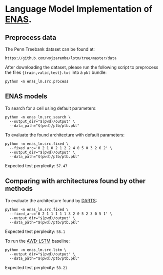 # Language Model Implementation of [ENAS](https://arxiv.org/abs/1802.03268).

## Preprocess data
The Penn Treebank dataset can be found at:

```
https://github.com/wojzaremba/lstm/tree/master/data
```

After downloading the dataset, please run the following script to preprocess
the files `{train,valid,test}.txt` into a `pkl` bundle:

```
python -m enas_lm.src.process
```

## ENAS models
To search for a cell using default parameters:

```
python -m enas_lm.src.search \
  --output_dir="$(pwd)/output" \
  --data_path="$(pwd)/ptb/ptb.pkl"
```

To evaluate the found architecture with default parameters:

```
python -m enas_lm.src.fixed \
  --fixed_arc='0 2 1 0 2 1 2 2 4 0 5 0 3 2 6 2' \
  --output_dir="$(pwd)/output" \
  --data_path="$(pwd)/ptb/ptb.pkl"
```

Expected test perplexity: `57.47`


## Comparing with architectures found by other methods
To evaluate the architecture found by [DARTS](https://arxiv.org/abs/1806.09055):

```
python -m enas_lm.src.fixed \
  --fixed_arc='0 2 1 1 1 1 1 3 2 0 5 2 3 0 5 1' \
  --output_dir="$(pwd)/output" \
  --data_path="$(pwd)/ptb/ptb.pkl"
```

Expected test perplexity: `58.1`

To run the [AWD-LSTM](https://arxiv.org/pdf/1708.02182.pdf) baseline:

```
python -m enas_lm.src.lstm \
  --output_dir="$(pwd)/output" \
  --data_path="$(pwd)/ptb/ptb.pkl"
```

Expected test perplexity: `58.21`

